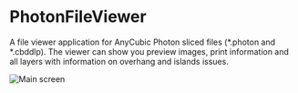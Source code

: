 # PhotonFileViewer
A file viewer application for AnyCubic Photon sliced files (*.photon and *.cbddlp). The viewer can show you preview images, print information and all layers with information on overhang and islands issues.

![Main screen](https://github.com/Photonsters/PhotonFileViewer/doc/screen1.png)

